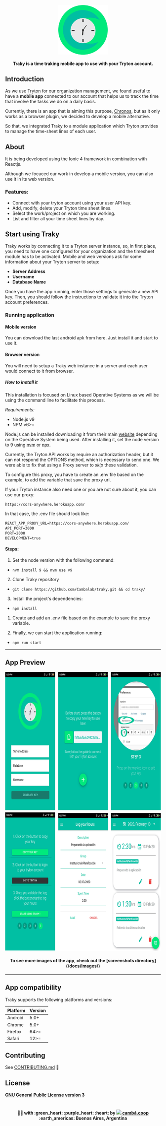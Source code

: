 <div align="center">
    <img align="center" width="160" src="docs/images/favicon.png" alt="Traky logo" />
<h4 align="center">Traky is a time traking mobile app to use with your Tryton account.</h4>
</div>

## Introduction

As we use [Tryton](https://www.tryton.org/) for our organization management, we found useful to have a **mobile app** connected to our account that helps us to track the time that involve the tasks we do on a daily basis.

Currently, there is an app that is aiming this purpose, [Chronos](https://addons.mozilla.org/es/firefox/addon/tryton-chronos/), but as it only works as a browser plugin, we decided to develop a mobile alternative.

So that, we integrated Traky to a module application which Tryton provides to manage the time-sheet lines of each user.

## About

It is being developed using the Ionic 4 framework in combination with Reactjs. 

Although we focuced our work in develop a mobile version, you can also use it in its web version.

### **Features**:

- Connect with your tryton account using your user API key.
- Add, modify, delete your Tryton time sheet lines.
- Select the work/project on which you are working.
- List and filter all your time sheet lines by day.

## Start using Traky

Traky works by connecting it to a Tryton server instance, so, in first place, you need to have one configured for your organization and the timesheet module has to be activated.
Mobile and web versions ask for some information about your Tryton server to setup:

- **Server Address**
- **Username**
- **Database Name**

Once you have the app running, enter those settings to generate a new API key. Then, you should follow the instructions to validate it into the Tryton account preferences.

### Running application

#### Mobile version

You can download the last android apk from here. Just install it and start to use it.

#### Browser version

You will need to setup a Traky web instance in a server and each user would connect to it from browser.

##### How to install it

This installation is focused on Linux based Operative Systems as we will be using the command line to facilitate this process.

*Requirements:*

- Node.js v9
- NPM v6>=


Node.js can be installed downloading it from their main [website](https://nodejs.org/en/) depending on the Operative System being used. After installing it, set the node version to 9 using [nvm](https://github.com/nvm-sh/nvm/blob/master/README.md) or [npx](https://www.npmjs.com/package/npx).

Currently, the Tryton API works by require an authorization header, but it can not respond the OPTIONS method, which is necessary to send one.
We were able to fix that using a Proxy server to *skip* these validation.

To configure this proxy, you have to create an .env file based on the example, to add the variable that save the proxy url.

If your Tryton instance also need one or you are not sure about it, you can use our proxy:

```
https://cors-anywhere.herokuapp.com/
```

In that case, the .env file should look like:

```
REACT_APP_PROXY_URL=https://cors-anywhere.herokuapp.com/
API_PORT=3000
PORT=2000
DEVELOPMENT=true
```

#### Steps:

1) Set the node version with the following command:
- `nvm install 9 && nvm use v9`

2) Clone Traky repository
- `git clone https://github.com/Cambalab/traky.git && cd traky/`

3) Install the project's dependencies:
- `npm install`

1) Create and add an .env file based on the example to save the proxy variable.

2) Finally, we can start the application running:
- `npm run start` 

---

## App Preview

<div align="center">
    <img width="800" height="900" src="docs/images/imagestraky.png" alt="preview traky" />
    <h4>To see more images of the app, check out the [screenshots directory](/docs/images/)</h4>
</div>




---

## App compatibility

Traky supports the following platforms and versions:

| Platform | Version |
| -------- | ------- |
| Android  | 5.0+    |
| Chrome   | 5.0+    |
| Firefox  | 64>=    |
| Safari   | 12>=    |


## Contributing
See [CONTRIBUTING.md](CONTRIBUTING.md)  :tada:

## License

[**GNU General Public License version 3**](https://opensource.org/licenses/GPL-3.0)


# <Divider>

<div align="center">
  <strong>👩‍💻 with :green_heart: :purple_heart: :heart: by <a href="https://camba.coop" target="_blank" rel="noopener noreferrer"><img width="20" src="http://camba.coop/assets/signature/no_text_logo.png" /> cambá.coop</a> :earth_americas: Buenos Aires, Argentina
  </strong>
</div>
